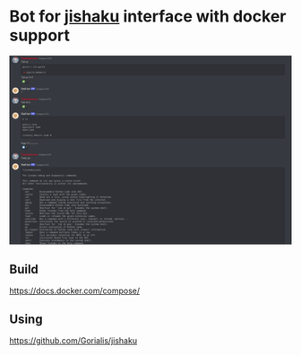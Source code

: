# Bot for [jishaku](https://github.com/Gorialis/jishaku) interface with docker support

![Preview](.readme/preview.png)

## Build
https://docs.docker.com/compose/


## Using
https://github.com/Gorialis/jishaku
